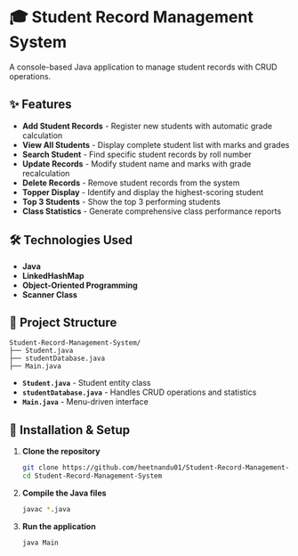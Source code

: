 # 🎓 Student Record Management System

A console-based Java application to manage student records with CRUD operations.

## ✨ Features

- **Add Student Records** - Register new students with automatic grade calculation
- **View All Students** - Display complete student list with marks and grades
- **Search Student** - Find specific student records by roll number
- **Update Records** - Modify student name and marks with grade recalculation
- **Delete Records** - Remove student records from the system
- **Topper Display** - Identify and display the highest-scoring student
- **Top 3 Students** - Show the top 3 performing students
- **Class Statistics** - Generate comprehensive class performance reports

## 🛠️ Technologies Used

- **Java**
- **LinkedHashMap** 
- **Object-Oriented Programming**
- **Scanner Class**

## 📂 Project Structure

```
Student-Record-Management-System/
├── Student.java              
├── studentDatabase.java      
├── Main.java                 
```

- **`Student.java`** - Student entity class
- **`studentDatabase.java`** - Handles CRUD operations and statistics
- **`Main.java`** - Menu-driven interface

## 🚀 Installation & Setup

1. **Clone the repository**
   ```bash
   git clone https://github.com/heetnandu01/Student-Record-Management-System.git
   cd Student-Record-Management-System
   ```

2. **Compile the Java files**
   ```bash
   javac *.java
   ```

3. **Run the application**
   ```bash
   java Main
   ```
